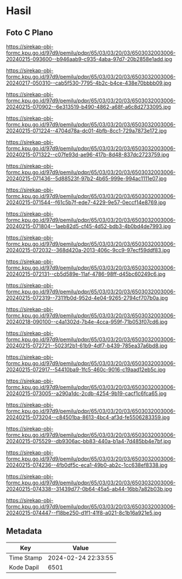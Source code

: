 # Hasil

## Foto C Plano

https://sirekap-obj-formc.kpu.go.id/97d9/pemilu/pdpr/65/03/03/20/03/6503032003006-20240215-093600--b946aab9-c935-4aba-97d7-20b2858e1add.jpg

https://sirekap-obj-formc.kpu.go.id/97d9/pemilu/pdpr/65/03/03/20/03/6503032003006-20240217-050310--cab5f530-7795-4b2c-b4ce-438e70bbbb09.jpg

https://sirekap-obj-formc.kpu.go.id/97d9/pemilu/pdpr/65/03/03/20/03/6503032003006-20240215-070902--6e313519-b490-4862-a68f-a6c8d2733095.jpg

https://sirekap-obj-formc.kpu.go.id/97d9/pemilu/pdpr/65/03/03/20/03/6503032003006-20240215-071224--4704d78a-dc01-4bfb-8cc1-729a7873e172.jpg

https://sirekap-obj-formc.kpu.go.id/97d9/pemilu/pdpr/65/03/03/20/03/6503032003006-20240215-071322--c07fe93d-ae96-417b-8d48-837dc2723759.jpg

https://sirekap-obj-formc.kpu.go.id/97d9/pemilu/pdpr/65/03/03/20/03/6503032003006-20240215-071436--5d88523f-97b2-4b65-999e-994ac1111e07.jpg

https://sirekap-obj-formc.kpu.go.id/97d9/pemilu/pdpr/65/03/03/20/03/6503032003006-20240215-071544--f61c5b7f-ede7-4229-9e57-0eccf14e8769.jpg

https://sirekap-obj-formc.kpu.go.id/97d9/pemilu/pdpr/65/03/03/20/03/6503032003006-20240215-071804--1aeb82d5-cf45-4d52-bdb3-4b0bd4de7993.jpg

https://sirekap-obj-formc.kpu.go.id/97d9/pemilu/pdpr/65/03/03/20/03/6503032003006-20240215-072032--368d420a-2013-406c-9cc9-97ecf59ddf83.jpg

https://sirekap-obj-formc.kpu.go.id/97d9/pemilu/pdpr/65/03/03/20/03/6503032003006-20240215-072131--cb5d589e-11af-4786-98ff-d45bc60249c6.jpg

https://sirekap-obj-formc.kpu.go.id/97d9/pemilu/pdpr/65/03/03/20/03/6503032003006-20240215-072319--7311fb0d-952d-4e04-9265-2794cf707b0a.jpg

https://sirekap-obj-formc.kpu.go.id/97d9/pemilu/pdpr/65/03/03/20/03/6503032003006-20240218-090100--c4a1302d-7b4e-4cca-959f-71b053f07cd6.jpg

https://sirekap-obj-formc.kpu.go.id/97d9/pemilu/pdpr/65/03/03/20/03/6503032003006-20240215-072721--5023f2b1-61b9-4df7-b439-785ea37a6bd8.jpg

https://sirekap-obj-formc.kpu.go.id/97d9/pemilu/pdpr/65/03/03/20/03/6503032003006-20240215-072917--54410ba9-1fc5-460c-9016-c19aad12eb5c.jpg

https://sirekap-obj-formc.kpu.go.id/97d9/pemilu/pdpr/65/03/03/20/03/6503032003006-20240215-073005--a290a1dc-2cdb-4254-9b19-cacf1c6fca65.jpg

https://sirekap-obj-formc.kpu.go.id/97d9/pemilu/pdpr/65/03/03/20/03/6503032003006-20240215-073204--c84501ba-8613-4bc4-af3d-fe5506283359.jpg

https://sirekap-obj-formc.kpu.go.id/97d9/pemilu/pdpr/65/03/03/20/03/6503032003006-20240215-075529--db9306ac-bb83-440a-b1a4-7d485bb4e7bf.jpg

https://sirekap-obj-formc.kpu.go.id/97d9/pemilu/pdpr/65/03/03/20/03/6503032003006-20240215-074236--4fb0df5c-eca1-49b0-ab2c-1cc638ef8338.jpg

https://sirekap-obj-formc.kpu.go.id/97d9/pemilu/pdpr/65/03/03/20/03/6503032003006-20240215-074338--31439d77-0b64-45a5-ab44-16bb7a82b03b.jpg

https://sirekap-obj-formc.kpu.go.id/97d9/pemilu/pdpr/65/03/03/20/03/6503032003006-20240215-074447--f18be250-d1f1-41f8-a021-8c1b16a921e5.jpg


## Metadata

| Key        | Value               |
| ---------- | ------------------- |
| Time Stamp | 2024-02-24 22:33:55 |
| Kode Dapil | 6501                |



